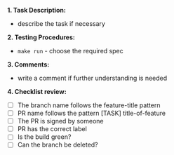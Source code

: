 **1. Task Description:**

- describe the task if necessary

**2. Testing Procedures:**

- `make run` - choose the required spec

**3. Comments:**

- write a comment if further understanding is needed

**4. Checklist review:**

- [ ] The branch name follows the feature-title pattern
- [ ] PR name follows the pattern [TASK] title-of-feature
- [ ] The PR is signed by someone
- [ ] PR has the correct label
- [ ] Is the build green?
- [ ] Can the branch be deleted?